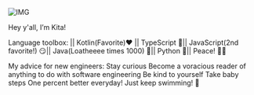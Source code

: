 ![IMG](https://media.licdn.com/dms/image/C4D16AQE0VsPIvSKjXw/profile-displaybackgroundimage-shrink_350_1400/0/1654303169171?e=1679529600&v=beta&t=ry45xfhtVJcNDcpOL_0KXzmE8TwT1VY1JUvAukArxxQ)

Hey y'all, I’m Kita!

Language toolbox: ||
Kotlin(Favorite)❤️ ||
TypeScript 🤔||
JavaScript(2nd favorite!) 😏||
Java(Loatheeee times 1000) 😤||
Python 🤤||
Peace! ✌🏽

My advice for new engineers:
Stay curious
Become a voracious reader of anything to do with software engineering
Be kind to yourself
Take baby steps
One percent better everyday! 
Just keep swimming! 🐠
